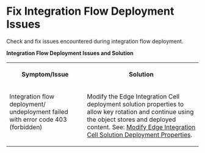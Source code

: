 <!-- loiod2d558691f7340c3b714f401eb2a7bf4 -->

# Fix Integration Flow Deployment Issues

Check and fix issues encountered during integration flow deployment.

**Integration Flow Deployment Issues and Solution**


<table>
<tr>
<th valign="top">

Symptom/Issue

</th>
<th valign="top">

Solution

</th>
</tr>
<tr>
<td valign="top">

Integration flow deployment/ undeployment failed with error code 403 \(forbidden\)

</td>
<td valign="top">

Modify the Edge Integration Cell deployment solution properties to allow key rotation and continue using the object stores and deployed content. See: [Modify Edge Integration Cell Solution Deployment Properties](modify-edge-integration-cell-solution-deployment-properties-6a060ff.md).

</td>
</tr>
</table>

